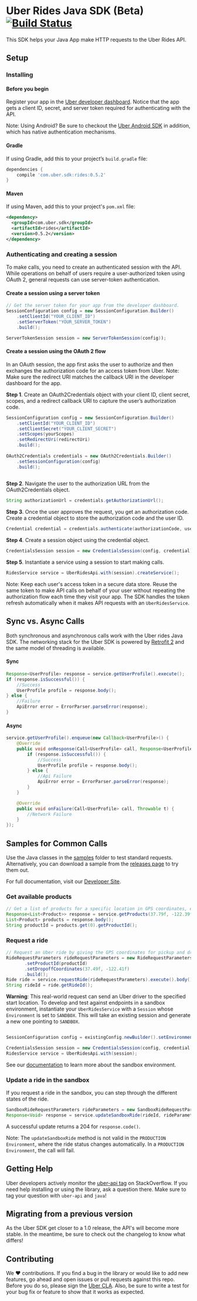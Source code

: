 # Uber Rides Java SDK (Beta) [![Build Status](https://travis-ci.org/uber/rides-java-sdk.svg?branch=master)](https://travis-ci.org/uber/rides-java-sdk)
This SDK helps your Java App make HTTP requests to the Uber Rides API.

## Setup

### Installing

#### Before you begin
Register your app in the [Uber developer dashboard](https://developer.uber.com/dashboard). Notice that the app gets a client ID, secret, and server token required for authenticating with the API. 

Note: Using Android? Be sure to checkout the [Uber Android SDK](https://github.com/uber/rides-android-sdk) in addition, which has native authentication mechanisms.

#### Gradle
If using Gradle, add this to your project’s `build.gradle` file:
```gradle
dependencies {
    compile 'com.uber.sdk:rides:0.5.2'
}
```

#### Maven
If using Maven, add this to your project's `pom.xml` file:
```xml
<dependency>
  <groupId>com.uber.sdk</groupId>
  <artifactId>rides</artifactId>
  <version>0.5.2</version>
</dependency>
```

### Authenticating and creating a session
To make calls, you need to create an authenticated session with the API. While operations on behalf of users require a user-authorized token using OAuth 2, general requests can use server-token authentication.


#### Create a session using a server token
```java
// Get the server token for your app from the developer dashboard.
SessionConfiguration config = new SessionConfiguration.Builder()
    .setClientId("YOUR_CLIENT_ID")
    .setServerToken("YOUR_SERVER_TOKEN")
    .build();

ServerTokenSession session = new ServerTokenSession(config));
```
#### Create a session using the OAuth 2 flow
In an OAuth session, the app first asks the user to authorize and then exchanges the authorization code for an access token from Uber.
Note: Make sure the redirect URI matches the callback URI in the developer dashboard for the app. 

**Step 1**. Create an OAuth2Credentials object with your client ID, client secret, scopes, and a redirect callback URI to capture the user’s authorization code.
```java
SessionConfiguration config = new SessionConfiguration.Builder()
    .setClientId("YOUR_CLIENT_ID")
    .setClientSecret("YOUR_CLIENT_SECRET")
    .setScopes(yourScopes)
    .setRedirectUri(redirectUri)
    .build();
    
OAuth2Credentials credentials = new OAuth2Credentials.Builder()
    .setSessionConfiguration(config)
    .build();
    
```
**Step 2**. Navigate the user to the authorization URL from the OAuth2Credentials object. 
```java
String authorizationUrl = credentials.getAuthorizationUrl();
```  
**Step 3**. Once the user approves the request, you get an authorization code. Create a credential object to store the authorization code and the user ID.
```java
Credential credential = credentials.authenticate(authorizationCode, userId);
```
**Step 4**. Create a session object using the credential object.
```java
CredentialsSession session = new CredentialsSession(config, credential)
```
**Step 5**. Instantiate a service using a session to start making calls.
```java
RidesService service = UberRidesApi.with(session).createService();
```
Note: Keep each user's access token in a secure data store. Reuse the same token to make API calls on behalf of your user without repeating the authorization flow each time they visit your app. The SDK handles the token refresh automatically when it makes API requests with an `UberRidesService`.

## Sync vs. Async Calls
Both synchronous and asynchronous calls work with the Uber rides Java SDK. The networking stack for the Uber SDK is powered by [Retrofit 2](https://github.com/square/retrofit) and the same model of threading is available.

#### Sync
```java
Response<UserProfile> response = service.getUserProfile().execute();
if (response.isSuccessful()) {
    //Success
    UserProfile profile = response.body();
} else {
    //Failure
    ApiError error = ErrorParser.parseError(response);
}

```

#### Async
```java
service.getUserProfile().enqueue(new Callback<UserProfile>() {
    @Override
    public void onResponse(Call<UserProfile> call, Response<UserProfile> response) {
        if (response.isSuccessful()) {
            //Success
            UserProfile profile = response.body();
        } else {
            //Api Failure
            ApiError error = ErrorParser.parseError(response);
        }
    }

    @Override
    public void onFailure(Call<UserProfile> call, Throwable t) {
        //Network Failure
    }
});
```


## Samples for Common Calls
Use the Java classes in the [samples](https://github.com/uber/rides-java-sdk/tree/master/samples/cmdline-sample) folder to test standard requests. Alternatively, you can download a sample from the [releases page](https://github.com/uber/rides-java-sdk/releases/tag/v0.1.0) to try them out.

For full documentation, visit our [Developer Site](https://developer.uber.com/v1/endpoints/).

### Get available products
```java
// Get a list of products for a specific location in GPS coordinates, example: 37.79f, -122.39f.
Response<List<Product>> response = service.getProducts(37.79f, -122.39f).execute();
List<Product> products = response.body();
String productId = products.get(0).getProductId();
```

### Request a ride
```java
// Request an Uber ride by giving the GPS coordinates for pickup and drop-off.
RideRequestParameters rideRequestParameters = new RideRequestParameters.Builder().setPickupCoordinates(37.77f, -122.41f)
       .setProductId(productId)
       .setDropoffCoordinates(37.49f, -122.41f)
       .build();
Ride ride = service.requestRide(rideRequestParameters).execute().body();
String rideId = ride.getRideId();
```
**Warning**: This real-world request can send an Uber driver to the specified start location. To develop
and test against endpoints in a sandbox environment, instantiate your `UberRidesService` with a `Session` whose `Environment` is set to `SANDBOX`.
This will take an existing session and generate a new one pointing to `SANDBOX`.
```java

SessionConfiguration config = existingConfig.newBuilder().setEnvironment(Environment.SANDBOX).build()

CredentialsSession session = new CredentialsSession(config, credential));
RidesService service = UberRidesApi.with(session);
```
See our [documentation](https://developer.uber.com/v1/sandbox/) to learn more about the sandbox environment.

### Update a ride in the sandbox
If you request a ride in the sandbox, you can step through the different states of the ride.
```java
SandboxRideRequestParameters rideParameters = new SandboxRideRequestParameters.Builder().setStatus(“accepted”).build();
Response<Void> response = service.updateSandboxRide(rideId, rideParameters).execute();
```
A successful update returns a 204 for `response.code()`.

Note: The `updateSandboxRide` method is not valid in the `PRODUCTION` `Environment`, where the ride status changes automatically. In a `PRODUCTION` `Environment`, the call will fail.

## Getting Help
Uber developers actively monitor the [uber-api tag](http://stackoverflow.com/questions/tagged/uber-api) on StackOverflow. If you need help installing or using the library, ask a question there. Make sure to tag your question with `uber-api` and `java`!

## Migrating from a previous version
As the Uber SDK get closer to a 1.0 release, the API's will become more stable. In the meantime, be sure to check out the changelog to know what differs!

## Contributing
We :heart: contributions. If you find a bug in the library or would like to add new features, go ahead and open
issues or pull requests against this repo. Before you do so, please sign the
[Uber CLA](https://docs.google.com/a/uber.com/forms/d/1pAwS_-dA1KhPlfxzYLBqK6rsSWwRwH95OCCZrcsY5rk/viewform).
Also, be sure to write a test for your bug fix or feature to show that it works as expected.

